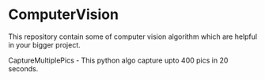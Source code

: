 # ComputerVision
This repository contain some of computer vision algorithm which are helpful in your bigger project.


CaptureMultiplePics - This python algo capture upto 400 pics in 20 seconds.
